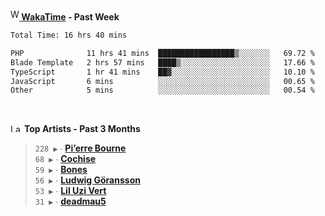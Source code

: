 <img src="https://github.com/dxnter/dxnter/assets/17434202/67b21fa4-d36d-46f9-9dec-f23d976b00ef" alt="WakaTime Logo" width="14" height="18"/><a href="https://wakatime.com/@dxnter" target="_blank"><strong> WakaTime</strong></a><strong> - Past Week</strong>

<!--START_SECTION:waka-->

```txt
Total Time: 16 hrs 40 mins

PHP              11 hrs 41 mins  █████████████████▒░░░░░░░   69.72 %
Blade Template   2 hrs 57 mins   ████▒░░░░░░░░░░░░░░░░░░░░   17.66 %
TypeScript       1 hr 41 mins    ██▓░░░░░░░░░░░░░░░░░░░░░░   10.10 %
JavaScript       6 mins          ░░░░░░░░░░░░░░░░░░░░░░░░░   00.65 %
Other            5 mins          ░░░░░░░░░░░░░░░░░░░░░░░░░   00.54 %
```

<!--END_SECTION:waka-->

<br/>

<!--START_LASTFM_ARTISTS:{"period": "3month", "rows": 6}-->
<a href="https://last.fm" target="_blank"><img src="https://user-images.githubusercontent.com/17434202/215290617-e793598d-d7c9-428f-9975-156db1ba89cc.svg" alt="Last.fm Logo" width="18" height="13"/></a> **Top Artists - Past 3 Months**

> `228 ▶️` ∙ **[Pi’erre Bourne](https://www.last.fm/music/Pi%E2%80%99erre+Bourne)**<br/>
> `68 ▶️` ∙ **[Cochise](https://www.last.fm/music/Cochise)**<br/>
> `59 ▶️` ∙ **[Bones](https://www.last.fm/music/Bones)**<br/>
> `56 ▶️` ∙ **[Ludwig Göransson](https://www.last.fm/music/Ludwig+G%C3%B6ransson)**<br/>
> `53 ▶️` ∙ **[Lil Uzi Vert](https://www.last.fm/music/Lil+Uzi+Vert)**<br/>
> `31 ▶️` ∙ **[deadmau5](https://www.last.fm/music/deadmau5)**<br/>
<!--END_LASTFM_ARTISTS-->
